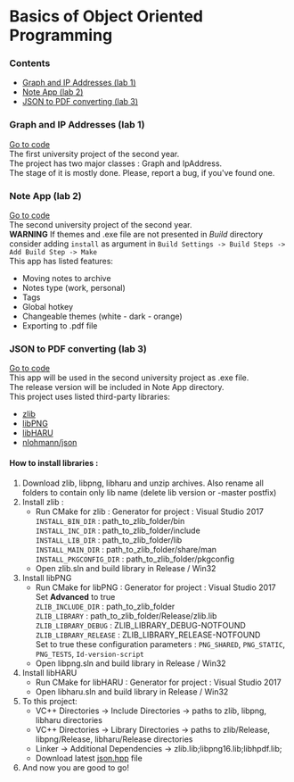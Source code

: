 # Basics of Object Oriented Programming

### Contents
* [Graph and IP Addresses (lab 1)](#graph-and-ip-addresses-lab-1)
* [Note App (lab 2)](#note-app-lab-2)
* [JSON to PDF converting (lab 3)](#json-to-pdf-converting-lab-3)

### Graph and IP Addresses (lab 1)
[Go to code](https://github.com/knu-2nd-tochanenko/OOP/tree/master/Algorithms%2C%20Qt%20and%20Libraries/Graph-IP-Addresses)\
The first university project of the second year.\
The project has two major classes : Graph and IpAddress.\
The stage of it is mostly done. Please, report a bug, if you've found one.

### Note App (lab 2)
[Go to code](https://github.com/knu-2nd-tochanenko/OOP/tree/master/Algorithms%2C%20Qt%20and%20Libraries/Note-App)\
The second university project of the second year.\
**WARNING** If themes and .exe file are not presented in *Build* directory consider adding `install` as argument in `Build Settings -> Build Steps -> Add Build Step -> Make`\
This app has listed features:
* Moving notes to archive
* Notes type (work, personal)
* Tags
* Global hotkey
* Changeable themes (white - dark - orange)
* Exporting to .pdf file

### JSON to PDF converting (lab 3)
[Go to code](https://github.com/knu-2nd-tochanenko/OOP/tree/master/Algorithms%2C%20Qt%20and%20Libraries/JsonToPdf)\
This app will be used in the second university project as .exe file.\
The release version will be included in Note App directory.\
This project uses listed third-party libraries:
* [zlib](http://www.zlib.net/)
* [libPNG](http://www.libpng.org/)
* [libHARU](http://libharu.org/)
* [nlohmann/json](https://github.com/nlohmann/json)

#### How to install libraries :
1. Download zlib, libpng, libharu and unzip archives. Also rename all folders to contain only lib name (delete lib version or -master postfix)
2. Install zlib :
    - Run CMake for zlib :
        Generator for project : Visual Studio 2017\
        `INSTALL_BIN_DIR` : path_to_zlib_folder/bin\
        `INSTALL_INC_DIR` : path_to_zlib_folder/include\
        `INSTALL_LIB_DIR` : path_to_zlib_folder/lib\
        `INSTALL_MAIN_DIR` : path_to_zlib_folder/share/man\
        `INSTALL_PKGCONFIG_DIR` : path_to_zlib_folder/pkgconfig
    - Open zlib.sln and build library in Release / Win32
2. Install libPNG
    - Run CMake for libPNG :
        Generator for project : Visual Studio 2017\
        Set **Advanced** to true\
        `ZLIB_INCLUDE_DIR` : path_to_zlib_folder\
        `ZLIB_LIBRARY` : path_to_zlib_folder/Release/zlib.lib\
        `ZLIB_LIBRARY_DEBUG` : ZLIB_LIBRARY_DEBUG-NOTFOUND\
        `ZLIB_LIBRARY_RELEASE` : ZLIB_LIBRARY_RELEASE-NOTFOUND\
        Set to true these configuration parameters : `PNG_SHARED`, `PNG_STATIC`, `PNG_TESTS`, `Id-version-script`
    - Open libpng.sln and build library in Release / Win32
3. Install libHARU
    - Run CMake for libHARU :
        Generator for project : Visual Studio 2017
    - Open libharu.sln and build library in Release / Win32
4. To this project:
    - VC++ Directories -> Include Directories -> paths to zlib, libpng, libharu directories
    - VC++ Directories -> Library Directories -> paths to zlib/Release, libpng/Release, libharu/Release directories
    - Linker -> Additional Dependencies -> zlib.lib;libpng16.lib;libhpdf.lib;
    - Download latest [json.hpp](https://github.com/nlohmann/json/releases) file
5. And now you are good to go!